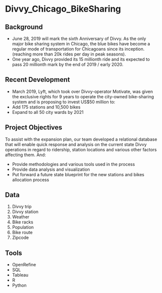 # Divvy_Chicago_BikeSharing


## Background
- June 28, 2019 will mark the sixth Anniversary of Divvy. As the only major bike sharing  system in Chicago, the blue bikes have become a regular mode of transportation for Chicagoans since its inception. (reaching more than 20k rides per day in peak seasons).
- One year ago, Divvy provided its 15 millionth ride and its expected to pass 20 millionth mark by the end of 2019 / early 2020.

## Recent Development
- March 2019, Lyft, which took over Divvy-operator Motivate, was given the exclusive rights for 9 years to operate the city-owned bike-sharing system and is proposing to invest US$50 million to:
- Add 175 stations and 10,500 bikes
- Expand to all 50 city wards by 2021

## Project Objectives
To assist with the expansion plan, our team developed a relational database that will enable quick response and analysis on the current state Divvy operations in regard to ridership, station locations and various other factors affecting them. And:
- Provide methodologies and various tools used in the process
- Provide data analysis and visualization
- Put forward a future state blueprint for the new stations and bikes allocation process

## Data
1. Divvy trip
2. Divvy station
3. Weather
4. Bike racks
5. Population
6. Bike route
7. Zipcode

## Tools
- OpenRefine
- SQL
- Tableau
- R
- Python
